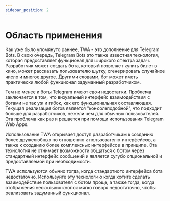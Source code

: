 ```yaml
---
sidebar_position: 2
---
```


# Область применения

Как уже было упомянуто раннее, TWA - это дополнение для Telegram Bots. В свою 
очередь, Telegram Bots это также известная технология, которая предоставляет
функционал для широкого спектра задач. Разработчик может создать бота,
который позволяет купить билет в кино, может рассказать пользователю шутку, 
сгенерировать случайное число и многое другое. Другими словами, бот может иметь
практически любой функционал задуманный разработчиком.

Тем не менее и боты Telegram имеют свои недостатки. Проблема заключается в том, 
что визуальный интерфейс взаимодействия с ботами не так уж и гибок, как его 
функциональная составляющая. Текущая реализация ботов является 
"консолеподобной", что подходит больше для разработчиков, нежели чем для обычных 
пользователей. Эта проблема как раз и решается при помощи использования
Telegram Web Apps.

Использование TWA открывает доступ разработчикам к созданию более дружелюбных
по отношению к пользователю интерфейсов, а также к созданию более комплексных
интерфейсов в принципе. Эта технология не отнимает возможности общаться с
ботом через стандартный интерфейс сообщений и является сугубо опциональной и
предоставляемой при необходимости.

TWA используются обычно тогда, когда стандартного интерфейса бота недостаточно.
Используйте эту технологию когда хотите сделать взаимодействие пользователя с 
ботом проще, а также тогда, когда отображения нескольких кнопок мягко говоря 
недостаточно, чтобы реализовать задуманный функционал.
